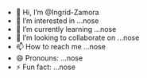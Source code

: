 - 👋 Hi, I’m @Ingrid-Zamora
- 👀 I’m interested in ...nose
- 🌱 I’m currently learning ...nose
- 💞️ I’m looking to collaborate on ...nose
- 📫 How to reach me ...nose
- 😄 Pronouns: ...nose
- ⚡ Fun fact: ...nose

<!---
Ingrid-Zamora/Ingrid-Zamora is a ✨ special ✨ repository because its `README.md` (this file) appears on your GitHub profile.
You can click the Preview link to take a look at your changes.
--->
